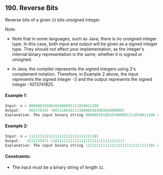## 190. Reverse Bits

Reverse bits of a given ```32``` bits unsigned integer.

Note:

- Note that in some languages, such as Java, there is no unsigned integer type. In this case, both input and output will be given as a signed integer type. They should not affect your implementation, as the integer's internal binary representation is the same, whether it is signed or unsigned.

- In Java, the compiler represents the signed integers using 2's complement notation. Therefore, in Example 2 above, the input represents the signed integer -3 and the output represents the signed integer -1073741825.

 

#### Example 1:
```cpp
Input: n = 00000010100101000001111010011100
Output:    964176192 (00111001011110000010100101000000)
Explanation: The input binary string 00000010100101000001111010011100 represents the unsigned integer 43261596, so return 964176192 which its binary representation is 00111001011110000010100101000000.
```

#### Example 2:
```cpp
Input: n = 11111111111111111111111111111101
Output:   3221225471 (10111111111111111111111111111111)
Explanation: The input binary string 11111111111111111111111111111101 represents the unsigned integer 4294967293, so return 3221225471 which its binary representation is 10111111111111111111111111111111.
```
 

#### Constraints:

- The input must be a binary string of length ```32```.
